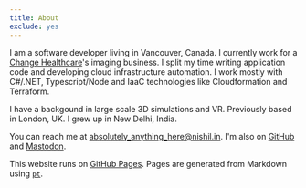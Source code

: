 ```yaml
---
title: About
exclude: yes
---
```


I am a software developer living in Vancouver, Canada. I currently work for a [Change Healthcare](https://www.changehealthcare.com/solutions/enterprise-imaging)'s imaging business. I split my time writing application code and developing cloud infrastructure automation. I work mostly with C#/.NET, Typescript/Node and IaaC technologies like Cloudformation and Terraform. 

I have a backgound in large scale 3D simulations and VR. Previously based in London, UK. I grew up in New Delhi, India.

You can reach me at [absolutely_anything_here@nishil.in](mailto:absolutely_anything_here@nishil.in).
I'm also on [GitHub](https://github.com/charsi) and [Mastodon](https://mastodon.social/@charsi).

This website runs on [GitHub Pages](https://pages.github.com).
Pages are generated from Markdown using [`pt`](https://github.com/hoffa/pt).

